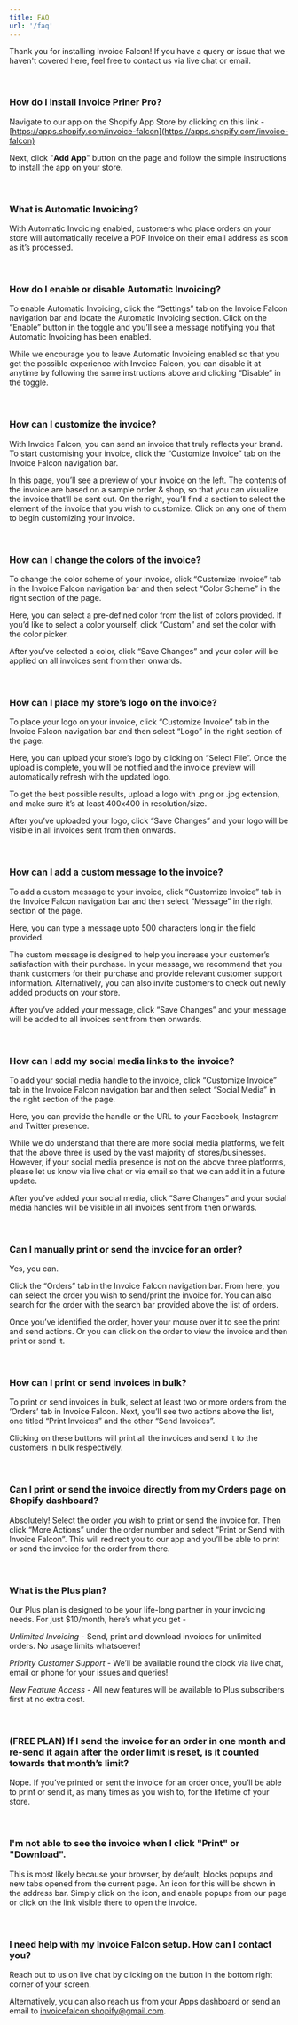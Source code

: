 ```yaml
---
title: FAQ
url: '/faq'
---
```


Thank you for installing Invoice Falcon! If you have a query or issue that we haven't covered here, feel free to contact us via live chat or email.
<br/>
<br/>
<br/>
### How do I install Invoice Priner Pro?
Navigate to our app on the Shopify App Store by clicking on this link - [https://apps.shopify.com/invoice-falcon](https://apps.shopify.com/invoice-falcon)

Next, click "**Add App**" button on the page and follow the simple instructions to install the app on your store.
<br/>
<br/>
<br/>
### What is Automatic Invoicing?
With Automatic Invoicing enabled, customers who place orders on your store will automatically receive a PDF Invoice on their email address as soon as it’s processed.
<br/>
<br/>
<br/>
### How do I enable or disable Automatic Invoicing?
To enable Automatic Invoicing, click the “Settings” tab on the Invoice Falcon navigation bar and locate the Automatic Invoicing section. Click on the “Enable” button in the toggle and you’ll see a message notifying you that Automatic Invoicing has been enabled.

While we encourage you to leave Automatic Invoicing enabled so that you get the possible experience with Invoice Falcon, you can disable it at anytime by following the same instructions above and clicking “Disable” in the toggle.
<br/>
<br/>
<br/>
### How can I customize the invoice?
With Invoice Falcon, you can send an invoice that truly reflects your brand. To start customising your invoice, click the “Customize Invoice” tab on the Invoice Falcon navigation bar.

In this page, you’ll see a preview of your invoice on the left. The contents of the invoice are based on a sample order & shop, so that you can visualize the invoice that’ll be sent out. On the right, you’ll find a section to select the element of the invoice that you wish to customize. Click on any one of them to begin customizing your invoice.
<br/>
<br/>
<br/>
### How can I change the colors of the invoice?
To change the color scheme of your invoice, click “Customize Invoice” tab in the Invoice Falcon navigation bar and then select “Color Scheme” in the right section of the page.

Here, you can select a pre-defined color from the list of colors provided. If you’d like to select a color yourself, click “Custom” and set the color with the color picker.

After you’ve selected a color, click “Save Changes” and your color will be applied on all invoices sent from then onwards.
<br/>
<br/>
<br/>
### How can I place my store’s logo on the invoice?
To place your logo on your invoice, click “Customize Invoice” tab in the Invoice Falcon navigation bar and then select “Logo” in the right section of the page.

Here, you can upload your store’s logo by clicking on “Select File”. Once the upload is complete, you will be notified and the invoice preview will automatically refresh with the updated logo.

To get the best possible results, upload a logo with .png or .jpg extension, and make sure it’s at least 400x400 in resolution/size.

After you’ve uploaded your logo, click “Save Changes” and your logo will be visible in all invoices sent from then onwards.
<br/>
<br/>
<br/>
### How can I add a custom message to the invoice?
To add a custom message to your invoice, click “Customize Invoice” tab in the Invoice Falcon navigation bar and then select “Message” in the right section of the page.

Here, you can type a message upto 500 characters long in the field provided.

The custom message is designed to help you increase your customer’s satisfaction with their purchase. In your message, we recommend that you thank customers for their purchase and provide relevant customer support information. Alternatively, you can also invite customers to check out newly added products on your store.

After you’ve added your message, click “Save Changes” and your message will be added to all invoices sent from then onwards.
<br/>
<br/>
<br/>
### How can I add my social media links to the invoice?
To add your social media handle to the invoice, click “Customize Invoice” tab in the Invoice Falcon navigation bar and then select “Social Media” in the right section of the page.

Here, you can provide the handle or the URL to your Facebook, Instagram and Twitter presence.

While we do understand that there are more social media platforms, we felt that the above three is used by the vast majority of stores/businesses. However, if your social media presence is not on the above three platforms, please let us know via live chat or via email so that we can add it in a future update.

After you’ve added your social media, click “Save Changes” and your social media handles will be visible in all invoices sent from then onwards.
<br/>
<br/>
<br/>
### Can I manually print or send the invoice for an order?
Yes, you can.

Click the “Orders” tab in the Invoice Falcon navigation bar. From here, you can select the order you wish to send/print the invoice for. You can also search for the order with the search bar provided above the list of orders.

Once you’ve identified the order, hover your mouse over it to see the print and send actions. Or you can click on the order to view the invoice and then print or send it.
<br/>
<br/>
<br/>
### How can I print or send invoices in bulk?
To print or send invoices in bulk, select at least two or more orders from the ‘Orders’ tab in Invoice Falcon. Next, you’ll see two actions above the list, one titled “Print Invoices” and the other “Send Invoices”.

Clicking on these buttons will print all the invoices and send it to the customers in bulk respectively.
<br/>
<br/>
<br/>
### Can I print or send the invoice directly from my Orders page on Shopify dashboard?
Absolutely! Select the order you wish to print or send the invoice for. Then click “More Actions” under the order number and select “Print or Send with Invoice Falcon”. This will redirect you to our app and you’ll be able to print or send the invoice for the order from there.
<br/>
<br/>
<br/>
### What is the Plus plan?
Our Plus plan is designed to be your life-long partner in your invoicing needs. For just $10/month, here’s what you get -

_Unlimited Invoicing_ - Send, print and download invoices for unlimited orders. No usage limits whatsoever!

_Priority Customer Support_ - We’ll be available round the clock via live chat, email or phone for your issues and queries!

_New Feature Access_ - All new features will be available to Plus subscribers first at no extra cost.
<br/>
<br/>
<br/>
### (FREE PLAN) If I send the invoice for an order in one month and re-send it again after the order limit is reset, is it counted towards that month’s limit?
Nope. If you’ve printed or sent the invoice for an order once, you’ll be able to print or send it, as many times as you wish to, for the lifetime of your store.
<br/>
<br/>
<br/>
### I'm not able to see the invoice when I click "Print" or "Download".
This is most likely because your browser, by default, blocks popups and new tabs opened from the current page. An icon for this will be shown in the address bar. Simply click on the icon, and enable popups from our page or click on the link visible there to open the invoice.
<br/>
<br/>
<br/>
### I need help with my Invoice Falcon setup. How can I contact you?
Reach out to us on live chat by clicking on the button in the bottom right corner of your screen.

Alternatively, you can also reach us from your Apps dashboard or send an email to [invoicefalcon.shopify@gmail.com](mailto:invoicefalcon.shopify@gmail.com).
